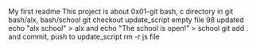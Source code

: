 My first readme
This project is about 0x01-git
bash, c directory in git
bash/alx, bash/school
git checkout update_script
empty file 98
updated echo "alx school" > alx and echo "The school is open!" >  school
git add . and commit, push to update_script
rm -r js file
